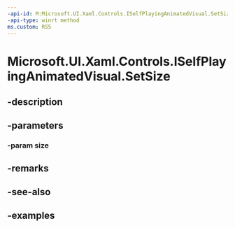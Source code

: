 ```yaml
---
-api-id: M:Microsoft.UI.Xaml.Controls.ISelfPlayingAnimatedVisual.SetSize(Windows.Foundation.Size)
-api-type: winrt method
ms.custom: RS5
---
```


<!-- Method syntax.
public void ISelfPlayingAnimatedVisual.SetSize(Size size)
-->

# Microsoft.UI.Xaml.Controls.ISelfPlayingAnimatedVisual.SetSize

## -description

## -parameters
### -param size

## -remarks

## -see-also

## -examples

